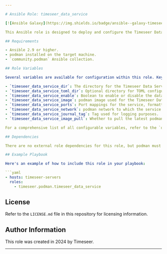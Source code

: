 ```yaml
---

# Ansible Role: timeseer_data_service

[![Ansible Galaxy](https://img.shields.io/badge/ansible--galaxy-timeseer_data_service-blue.svg)](https://galaxy.ansible.com/ui/repo/published/diogolobo122/timeseer/content/role/timeseer_data_service/)

This Ansible role is designed to deploy and configure the Timeseer Data Service in a podman environment. It handles tasks such as setting up the necessary storage directories, configuring podman volumes, managing podman containers for the Timeseer Data Service, and optionally configuring the service via TOML files.

## Requirements

- Ansible 2.9 or higher.
- podman installed on the target machine.
- `community.podman` Ansible collection.

## Role Variables

Several variables are available for configuration within this role. Key variables include:

- `timeseer_data_service_dir`: The directory for the Timeseer Data Service.
- `timeseer_data_service_toml_dir`: Optional directory for TOML configuration files.
- `timeseer_data_service_enable`: Boolean to enable or disable the data service.
- `timeseer_data_service_image`: podman image used for the Timeseer Data Service.
- `timeseer_data_service_ports`: Port mappings for the service, formatted as "host:container".
- `timeseer_data_service_network`: podman network to which the service connects.
- `timeseer_data_service_journal_tag`: Tag used for logging purposes.
- `timeseer_data_service_image_pull`: Whether to pull the latest podman image.

For a comprehensive list of all configurable variables, refer to the `defaults/main.yml` file in this role.

## Dependencies

There are no external role dependencies for this role, but podman must be installed and operational on the target hosts.

## Example Playbook

Here's an example of how to include this role in your playbook:

```yaml
- hosts: timeseer-servers
  roles:
    - timeseer.podman.timeseer_data_service
```

## License

Refer to the `LICENSE.md` file in this repository for licensing information.

## Author Information

This role was created in 2024 by Timeseer.

---
```

